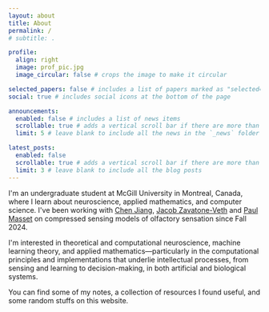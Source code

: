```yaml
---
layout: about
title: About
permalink: /
# subtitle: .

profile:
  align: right
  image: prof_pic.jpg
  image_circular: false # crops the image to make it circular

selected_papers: false # includes a list of papers marked as "selected={true}"
social: true # includes social icons at the bottom of the page

announcements:
  enabled: false # includes a list of news items
  scrollable: true # adds a vertical scroll bar if there are more than 3 news items
  limit: 5 # leave blank to include all the news in the `_news` folder

latest_posts:
  enabled: false
  scrollable: true # adds a vertical scroll bar if there are more than 3 new posts items
  limit: 3 # leave blank to include all the blog posts
---
```


I'm an undergraduate student at McGill University in Montreal, Canada, where I learn about neuroscience, applied mathematics, and computer science. I've been working with <a href='https://sites.google.com/view/chenjiang01'>Chen Jiang</a>, <a href='https://jzv.io'>Jacob Zavatone-Veth</a> and <a href='https://mila.quebec/en/directory/paul-masset'>Paul Masset</a> on compressed sensing models of olfactory sensation since Fall 2024.

I'm interested in theoretical and computational neuroscience, machine learning theory, and applied mathematics—particularly in the computational principles and implementations that underlie intellectual processes, from sensing and learning to decision-making, in both artificial and biological systems.

You can find some of my notes, a collection of resources I found useful,
and some random stuffs on this website. 

<!-- <details class="foldable-section">
  <summary>Research Interests</summary>
  <div class="foldable-content">
    My current research focuses on olfactory sensation models using compressed sensing techniques. I'm exploring how biological systems efficiently encode and process sensory information with limited neural resources.
    
    Other research interests include:
    - Computational models of neural circuits
    - Information theory applications in neuroscience
    - Machine learning for biological data analysis
  </div>
</details> -->
